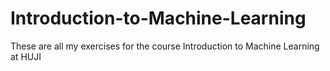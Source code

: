 # Introduction-to-Machine-Learning
These are all my exercises for the course Introduction to Machine Learning at HUJI
